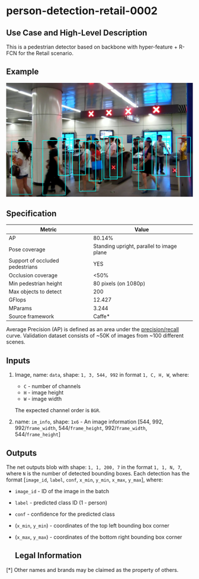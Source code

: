 # person-detection-retail-0002

## Use Case and High-Level Description

This is a pedestrian detector based on backbone with hyper-feature + R-FCN for the Retail scenario.

## Example

![](./description/person-detection-retail-0002.png)

## Specification

| Metric                          | Value                                     |
|---------------------------------|-------------------------------------------|
| AP                              | 80.14%                                    |
| Pose coverage                   | Standing upright, parallel to image plane |
| Support of occluded pedestrians | YES                                       |
| Occlusion coverage              | <50%                                      |
| Min pedestrian height           | 80 pixels (on 1080p)                      |
| Max objects to detect           | 200                                       |
| GFlops                          | 12.427                                    |
| MParams                         | 3.244                                     |
| Source framework                | Caffe\*                                   |

Average Precision (AP) is defined as an area under the
[precision/recall](https://en.wikipedia.org/wiki/Precision_and_recall)
curve. Validation dataset consists of ~50K of images from ~100 different scenes.

## Inputs

1. Image, name: `data`, shape: `1, 3, 544, 992` in format `1, C, H, W`, where:

    - `C` - number of channels
    - `H` - image height
    - `W` - image width

    The expected channel order is `BGR`.

2. name: `im_info`, shape: `1x6` - An image information
    [544, 992, 992/`frame_width`, 544/`frame_height`, 992/`frame_width`, 544/`frame_height`]

## Outputs

The net outputs blob with shape: `1, 1, 200, 7` in the format `1, 1, N, 7`, where `N` is the number of detected
bounding boxes. Each detection has the format [`image_id`, `label`, `conf`, `x_min`, `y_min`, `x_max`, `y_max`], where:

- `image_id` - ID of the image in the batch
- `label` - predicted class ID (1 - person)
- `conf` - confidence for the predicted class
- (`x_min`, `y_min`) - coordinates of the top left bounding box corner
- (`x_max`, `y_max`) - coordinates of the bottom right bounding box corner

   ## Legal Information
[*] Other names and brands may be claimed as the property of others.
